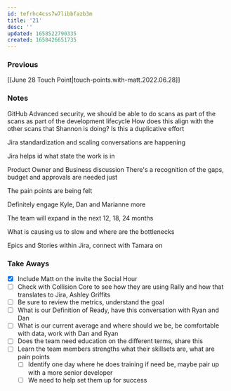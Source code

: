 ```yaml
---
id: tefrhc4css7w7libbfazb3m
title: '21'
desc: ''
updated: 1658522790335
created: 1658426651735
---
```


### Previous

[[June 28 Touch Point|touch-points.with-matt.2022.06.28]]

### Notes

GitHub Advanced security, we should be able to do scans as part of the scans as part of the development lifecycle
How does this align with the other scans that Shannon is doing? Is this a duplicative effort

Jira standardization and scaling conversations are happening

Jira helps id what state the work is in

Product Owner and Business discussion
There's a recognition of the gaps, budget and approvals are needed just 

The pain points are being felt

Definitely engage Kyle, Dan and Marianne more

The team will expand in the next 12, 18, 24 months

What is causing us to slow and where are the bottlenecks

Epics and Stories within Jira, connect with Tamara on


### Take Aways

- [x] Include Matt on the invite the Social Hour
- [ ] Check with Collision Core to see how they are using Rally and how that translates to Jira, Ashley Griffits
- [ ] Be sure to review the metrics, understand the goal
- [ ] What is our Definition of Ready, have this conversation with Ryan and Dan
- [ ] What is our current average and where should we be, be comfortable with data, work with Dan and Ryan
- [ ] Does the team need education on the different terms, share this 
- [ ] Learn the team members strengths what their skillsets are, what are pain points
  - [ ] Identify one day where he does training if need be, maybe pair up with a more senior developer
  - [ ] We need to help set them up for success